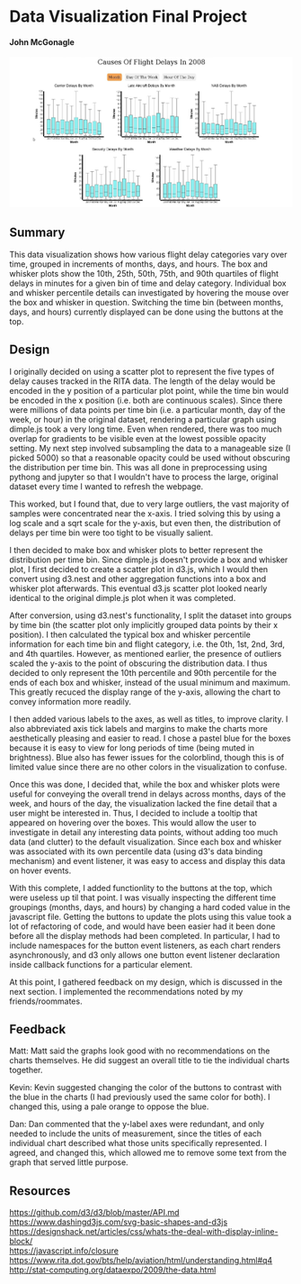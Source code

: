 # Data Visualization Final Project  

#### John McGonagle  

![Flight Delays Box And Whisker Plot](/images/screenshot.jpg)

## Summary
This data visualization shows how various flight delay categories vary over time, grouped in increments of months, days, and hours.  The box and whisker plots show the 10th, 25th, 50th, 75th, and 90th quartiles of flight delays in minutes for a given bin of time and delay category.  Individual box and whisker percentile details can investigated by hovering the mouse over the box and whisker in question.  Switching the time bin (between months, days, and hours) currently displayed can be done using the buttons at the top.

## Design
I originally decided on using a scatter plot to represent the five types of delay causes tracked in the RITA data.  The length of the delay would be encoded in the y position of a particular plot point, while the time bin would be encoded in the x position (i.e. both are continuous scales).  Since there were millions of data points per time bin (i.e. a particular month, day of the week, or hour) in the original dataset, rendering a particular graph using dimple.js took a very long time.  Even when rendered, there was too much overlap for gradients to be visible even at the lowest possible opacity setting.  My next step involved subsampling the data to a manageable size (I picked 5000) so that a reasonable opacity could be used without obscuring the distribution per time bin.  This was all done in preprocessing using pythong and jupyter so that I wouldn't have to process the large, original dataset every time I wanted to refresh the webpage.

This worked, but I found that, due to very large outliers, the vast majority of samples were concentrated near the x-axis.  I tried solving this by using a log scale and a sqrt scale for the y-axis, but even then, the distribution of delays per time bin were too tight to be visually salient.

I then decided to make box and whisker plots to better represent the distribution per time bin.  Since dimple.js doesn't provide a box and whisker plot, I first decided to create a scatter plot in d3.js, which I would then convert using d3.nest and other aggregation functions into a box and whisker plot afterwards.  This eventual d3.js scatter plot looked nearly identical to the original dimple.js plot when it was completed.

After conversion, using d3.nest's functionality, I split the dataset into groups by time bin (the scatter plot only implicitly grouped data points by their x position).  I then calculated the typical box and whisker percentile information for each time bin and flight category, i.e. the 0th, 1st, 2nd, 3rd, and 4th quartiles.  However, as mentioned earlier, the presence of outliers scaled the y-axis to the point of obscuring the distribution data.  I thus decided to only represent the 10th percentile and 90th percentile for the ends of each box and whisker, instead of the usual minimum and maximum.  This greatly recuced the display range of the y-axis, allowing the chart to convey information more readily.

I then added various labels to the axes, as well as titles, to improve clarity.  I also abbreviated axis tick labels and margins to make the charts more aesthetically pleasing and easier to read.  I chose a pastel blue for the boxes because it is easy to view for long periods of time (being muted in brightness).  Blue also has fewer issues for the colorblind, though this is of limited value since there are no other colors in the visualization to confuse.

Once this was done, I decided that, while the box and whisker plots were useful for conveying the overall trend in delays across months, days of the week, and hours of the day, the visualization lacked the fine detail that a user might be interested in.  Thus, I decided to include a tooltip that appeared on hovering over the boxes.  This would allow the user to investigate in detail any interesting data points, without adding too much data (and clutter) to the default visualization.  Since each box and whisker was associated with its own percentile data (using d3's data binding mechanism) and event listener, it was easy to access and display this data on hover events.

With this complete, I added functionlity to the buttons at the top, which were useless up til that point.  I was visually inspecting the different time groupings (months, days, and hours) by changing a hard coded value in the javascript file.  Getting the buttons to update the plots using this value took a lot of refactoring of code, and would have been easier had it been done before all the display methods had been completed.  In particular, I had to include namespaces for the button event listeners, as each chart renders asynchronously, and d3 only allows one button event listener declaration inside callback functions for a particular element.

At this point, I gathered feedback on my design, which is discussed in the next section.  I implemented the recommendations noted by my friends/roommates.

## Feedback
Matt: Matt said the graphs look good with no recommendations on the charts themselves.  He did suggest an overall title to tie the individual charts together.

Kevin: Kevin suggested changing the color of the buttons to contrast with the blue in the charts (I had previously used the same color for both).  I changed this, using a pale orange to oppose the blue.

Dan: Dan commented that the y-label axes were redundant, and only needed to include the units of measurement, since the titles of each individual chart described what those units specifically represented.  I agreed, and changed this, which allowed me to remove some text from the graph that served little purpose.

## Resources
https://github.com/d3/d3/blob/master/API.md  
https://www.dashingd3js.com/svg-basic-shapes-and-d3js  
https://designshack.net/articles/css/whats-the-deal-with-display-inline-block/  
https://javascript.info/closure  
https://www.rita.dot.gov/bts/help/aviation/html/understanding.html#q4  
http://stat-computing.org/dataexpo/2009/the-data.html  